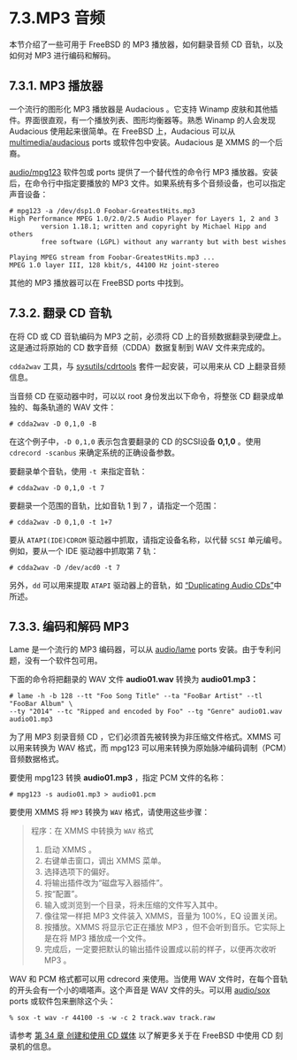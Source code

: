 # 7.3.MP3 音频

本节介绍了一些可用于 FreeBSD 的 MP3 播放器，如何翻录音频 CD 音轨，以及如何对 MP3 进行编码和解码。

## 7.3.1. MP3 播放器

一个流行的图形化 MP3 播放器是 Audacious 。它支持 Winamp 皮肤和其他插件。界面很直观，有一个播放列表、图形均衡器等。熟悉 Winamp 的人会发现 Audacious 使用起来很简单。在 FreeBSD 上，Audacious 可以从 [multimedia/audacious]()  ports 或软件包中安装。Audacious 是 XMMS 的一个后裔。

[audio/mpg123]() 软件包或 ports 提供了一个替代性的命令行 MP3 播放器。安装后，在命令行中指定要播放的 MP3 文件。如果系统有多个音频设备，也可以指定声音设备：

```
# mpg123 -a /dev/dsp1.0 Foobar-GreatestHits.mp3
High Performance MPEG 1.0/2.0/2.5 Audio Player for Layers 1, 2 and 3
        version 1.18.1; written and copyright by Michael Hipp and others
        free software (LGPL) without any warranty but with best wishes

Playing MPEG stream from Foobar-GreatestHits.mp3 ...
MPEG 1.0 layer III, 128 kbit/s, 44100 Hz joint-stereo
```

其他的 MP3 播放器可以在 FreeBSD ports 中找到。

## 7.3.2. 翻录 CD 音轨

在将 CD 或 CD 音轨编码为 MP3 之前，必须将 CD 上的音频数据翻录到硬盘上。这是通过将原始的 CD 数字音频（CDDA）数据复制到 WAV 文件来完成的。

`cdda2wav` 工具，与 [sysutils/cdrtools]() 套件一起安装，可以用来从 CD 上翻录音频信息。

当音频 CD 在驱动器中时，可以以 root 身份发出以下命令，将整张 CD 翻录成单独的、每条轨道的 WAV 文件：

```
# cdda2wav -D 0,1,0 -B
```

在这个例子中，`-D 0,1,0` 表示包含要翻录的 CD 的SCSI设备 **0,1,0** 。使用 `cdrecord -scanbus` 来确定系统的正确设备参数。

要翻录单个音轨，使用 `-t `来指定音轨：

```
# cdda2wav -D 0,1,0 -t 7
```

要翻录一个范围的音轨，比如音轨 1 到 7 ，请指定一个范围：

```
# cdda2wav -D 0,1,0 -t 1+7
```

要从 `ATAPI(IDE)CDROM` 驱动器中抓取，请指定设备名称，以代替 `SCSI` 单元编号。例如，要从一个 IDE 驱动器中抓取第 7 轨：

```
# cdda2wav -D /dev/acd0 -t 7
```

另外，`dd` 可以用来提取 `ATAPI` 驱动器上的音轨，如 [“Duplicating Audio CDs”]()中所述。

## 7.3.3. 编码和解码 MP3

Lame 是一个流行的 MP3 编码器，可以从 [audio/lame]()  ports 安装。由于专利问题，没有一个软件包可用。

下面的命令将把翻录的 WAV 文件 **audio01.wav** 转换为 **audio01.mp3：**

```
# lame -h -b 128 --tt "Foo Song Title" --ta "FooBar Artist" --tl "FooBar Album" \
--ty "2014" --tc "Ripped and encoded by Foo" --tg "Genre" audio01.wav audio01.mp3
```

为了用 MP3 刻录音频 CD ，它们必须首先被转换为非压缩文件格式。XMMS 可以用来转换为 WAV 格式，而 mpg123 可以用来转换为原始脉冲编码调制（PCM）音频数据格式。

要使用 mpg123 转换 **audio01.mp3** ，指定 PCM 文件的名称：

```
# mpg123 -s audio01.mp3 > audio01.pcm
```

要使用 XMMS 将 `MP3` 转换为 `WAV` 格式，请使用这些步骤：

> 程序：在 XMMS 中转换为 `WAV` 格式
>
> 1. 启动 XMMS 。
> 2. 右键单击窗口，调出 XMMS 菜单。
> 3. 选择选项下的偏好。
> 4. 将输出插件改为“磁盘写入器插件”。
> 5. 按“配置”。
> 6. 输入或浏览到一个目录，将未压缩的文件写入其中。
> 7. 像往常一样把 MP3 文件装入 XMMS，音量为 100%，EQ 设置关闭。
> 8. 按播放。XMMS 将显示它正在播放 MP3 ，但不会听到音乐。它实际上是在将 MP3 播放成一个文件。
> 9. 完成后，一定要把默认的输出插件设置成以前的样子，以便再次收听 MP3 。

WAV 和 PCM 格式都可以用 cdrecord 来使用。当使用 WAV 文件时，在每个音轨的开头会有一个小的嘀嗒声。这个声音是 WAV 文件的头。可以用 [audio/sox]()  ports 或软件包来删除这个头：

```
% sox -t wav -r 44100 -s -w -c 2 track.wav track.raw
```

请参考 [第 34 章 创建和使用 CD 媒体]() 以了解更多关于在 FreeBSD 中使用 CD 刻录机的信息。
